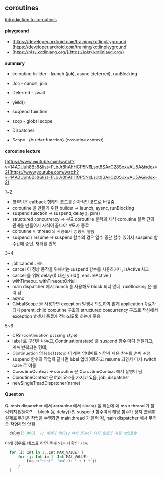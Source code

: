 


## coroutines

[Introduction to coroutines](https://developer.android.com/codelabs/basic-android-kotlin-training-introduction-coroutines)

#### playground
- [https://developer.android.com/training/kotlinplayground](https://developer.android.com/training/kotlinplayground)
- [https://play.kotlinlang.org/](https://play.kotlinlang.org/)


#### summary
- coroutine builder - launch (job), async (deferred), runBlocking
- Job - cancel, join
- Deferred - await
- yield()
- suspend function
- scop - global scope
- Dispatcher

- Scope . {builder function} (coroutine context)

#### coroutine lecture
[https://www.youtube.com/watch?v=14AGUuh8Bp8&list=PLbJr8hAHHCP5N6Lsot8SAnC28SoxwAU5A&index=2](https://www.youtube.com/watch?v=14AGUuh8Bp8&list=PLbJr8hAHHCP5N6Lsot8SAnC28SoxwAU5A&index=2)


1~2
- 코루틴은 callback 형태의 코드를 순차적인 코드로 바꿔줌
- coroutine 을 만들기 위한 builder ->  launch, aysnc, runBlocking
- suspend function -> suspend, delay(), join()
- structured concurrency -> 부모 coroutine 블럭과 자식 coroutine 블럭 간의 관계를 만들어서 자식이 끝나야 부모가 종료
- coroutine 이 thread 의 사용보다 성능이 좋음
- suspend / resume -> suspend 함수의 경우 일수 중단 할수 있어서 suspend 함수간에 중단, 재개를 반복


3~4
- job cancel 가능
- cancel 이 정상 동작을 위해서는 suspend 함수를 사용하거나, isActive 체크
- cancel 을 위해 delay(1) 대신 yield(), ensureActive()
- withTimeout, withTimeoutOrNull
- main dispatcher 에서 launch 를 사용해도 block 되지 않네, runBlocking 은 블럭 됨
- async
- GlobalScope 을 사용하면 exception 발생시 의도하지 않게 application 종료가 되니
parent, child coroutine 구조의  structured concurrency 구조로 작성해서 exception 발생서 종료가 전파되도록 하는게 좋음

5~6
- CPS (continuation passing style)
- label 로 구간을 나누고, Continuation(state) 를 suspend 함수 마다 전달되고, 계속 반복되는 형태, 
- Continuation 의 label (step) 이 계속 업데이트 되면서 다음 함수를 순차 수행
- suspend 함수의 작업이 끝나면 label 업데이트하고 resume 되면서 다시 switch case 로 이동
- CoroutineContext -> coroutine 은 CoroutineContext 에서 실행이 됨
- CoroutineContext 은 여러 요소를 가지고 있음, job, dispatcher
- newSingleTreadDispatcher(name)



#### Question
Q. main dispatcher 에서 coroutine 에서 sleep() 을 하는데 왜 main thread 가 블럭되지 않을까?
-- block 됨, delay() 인 suspend 함수여서 해당 함수가 정지 였을뿐
실제로 무거운 작업을 수행하면 main thread 가 블럭 됨,
main dispatcher 에서 무거운 작업하면 안됨
```kotlin
  delay(5_000)  // 예제가 delay 여서 block 되지 않은것 처럼 보였을뿐
```

아래 경우로 테스트 하면 문제 되는거 확인 가능
```kotlin 
  for (i: Int in 1..Int.MAX_VALUE) {  
	  for (j: Int in 1..Int.MAX_VALUE) {  
	      Log.e("test", "multi: " + i * j)  
      }  
  }
```
<!--stackedit_data:
eyJoaXN0b3J5IjpbLTIxMDcxMTUzMjUsLTU2NzgxNDU2MSwtOD
U2Njc2NjM2LC0xODk1MTkxMjExLC0xNTA0MzI2MTkyLC0yOTc3
MTcxODEsLTEwMTg3MTA0MTUsLTE4NjUyODE2NjgsLTQ5NzIzNT
IzNSwtMTgzNzg3NTA5NiwxMjAwNDMyNDRdfQ==
-->